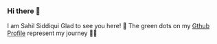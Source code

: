 ### Hi there 👋

<!--
**SIDDIQUI-SAHIL/SIDDIQUI-SAHIL** is a ✨ _special_ ✨ repository because its `README.md` (this file) appears on your GitHub profile.

Here are some ideas to get you started:

- 
-->
I am Sahil Siddiqui
Glad to see you here! 🤩
The green dots on my [Gthub Profile](https://github.com/SIDDIQUI-SAHIL) represent my journey 🏃‍♂️

